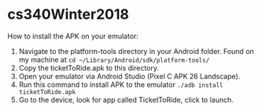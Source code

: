 # cs340Winter2018

How to install the APK on your emulator:
 1. Navigate to the platform-tools directory in your Android folder. Found on my machine at `cd ~/Library/Android/sdk/platform-tools/`
 2. Copy the ticketToRide.apk to this directory.
 3. Open your emulator via Android Studio (Pixel C APK 26 Landscape).
 4. Run this command to install APK to the emulator `./adb install ticketToRide.apk`
 5. Go to the device, look for app called TicketToRide, click to launch.
